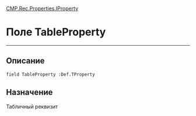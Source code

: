 ﻿---
Link: CMP.Rec.Properties.IProperty.@TableProperty
---

<!---  Навигация
[Имя проекта](#) :
-->
[CMP.Rec.Properties.IProperty](Default)

# Поле TableProperty
---

## Описание

    field TableProperty :Def.TProperty

<!--
## Аргументы{#Args}

### Аргумент1

Описание аргумента 1
-->

## Назначение

Табличный реквизит

<!--
## Пример

    TableProperty...
-->


